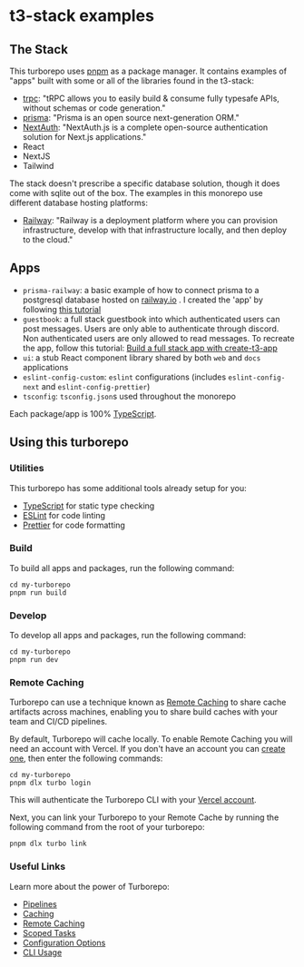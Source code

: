 # t3-stack examples

## The Stack

This turborepo uses [pnpm](https://pnpm.io) as a package manager. It contains examples of "apps" built with some or all of the libraries found in the t3-stack:
- [trpc](https://trpc.io/): "tRPC allows you to easily build & consume fully typesafe APIs, without schemas or code generation."
- [prisma](https://www.prisma.io/): "Prisma is an open source next-generation ORM."
- [NextAuth](https://next-auth.js.org/): "NextAuth.js is a complete open-source authentication solution for Next.js applications."
- React
- NextJS
- Tailwind

The stack doesn't prescribe a specific database solution, though it does come with sqlite out of the box. The examples in this monorepo use different database hosting platforms:
- [Railway](https://railway.app/): "Railway is a deployment platform where you can provision infrastructure, develop with that infrastructure locally, and then deploy to the cloud."

## Apps

- `prisma-railway`: a basic example of how to connect prisma to a postgresql database hosted on [railway.io](railway.io) . I created the 'app' by following [this tutorial](https://dev.to/nextdev/how-to-connect-railway-app-with-nextjs-using-prisma-1eo8)
- `guestbook`: a full stack guestbook into which authenticated users can post messages. Users are only able to authenticate through discord. Non authenticated users are only allowed to read messages. To recreate the app, follow this tutorial: [Build a full stack app with create-t3-app](https://www.nexxel.dev/blog/ct3a-guestbook)
- `ui`: a stub React component library shared by both `web` and `docs` applications
- `eslint-config-custom`: `eslint` configurations (includes `eslint-config-next` and `eslint-config-prettier`)
- `tsconfig`: `tsconfig.json`s used throughout the monorepo

Each package/app is 100% [TypeScript](https://www.typescriptlang.org/).

## Using this turborepo

### Utilities

This turborepo has some additional tools already setup for you:

- [TypeScript](https://www.typescriptlang.org/) for static type checking
- [ESLint](https://eslint.org/) for code linting
- [Prettier](https://prettier.io) for code formatting

### Build

To build all apps and packages, run the following command:

```
cd my-turborepo
pnpm run build
```

### Develop

To develop all apps and packages, run the following command:

```
cd my-turborepo
pnpm run dev
```

### Remote Caching

Turborepo can use a technique known as [Remote Caching](https://turborepo.org/docs/core-concepts/remote-caching) to share cache artifacts across machines, enabling you to share build caches with your team and CI/CD pipelines.

By default, Turborepo will cache locally. To enable Remote Caching you will need an account with Vercel. If you don't have an account you can [create one](https://vercel.com/signup), then enter the following commands:

```
cd my-turborepo
pnpm dlx turbo login
```

This will authenticate the Turborepo CLI with your [Vercel account](https://vercel.com/docs/concepts/personal-accounts/overview).

Next, you can link your Turborepo to your Remote Cache by running the following command from the root of your turborepo:

```
pnpm dlx turbo link
```

### Useful Links

Learn more about the power of Turborepo:

- [Pipelines](https://turborepo.org/docs/core-concepts/pipelines)
- [Caching](https://turborepo.org/docs/core-concepts/caching)
- [Remote Caching](https://turborepo.org/docs/core-concepts/remote-caching)
- [Scoped Tasks](https://turborepo.org/docs/core-concepts/scopes)
- [Configuration Options](https://turborepo.org/docs/reference/configuration)
- [CLI Usage](https://turborepo.org/docs/reference/command-line-reference)
